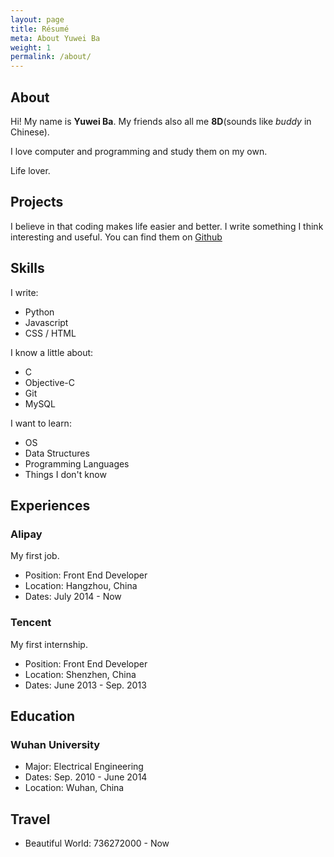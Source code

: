 ```yaml
---
layout: page
title: Résumé
meta: About Yuwei Ba
weight: 1
permalink: /about/
---
```


## About

Hi! My name is **Yuwei Ba**. My friends also all me **8D**(sounds like *buddy* in Chinese).

I love computer and programming and study them on my own.

Life lover.

## Projects

I believe in that coding makes life easier and better. I write something I think interesting and useful. You can find them on [Github](https://github.com/ibigbug)


## Skills
I write:

* Python
* Javascript
* CSS / HTML

I know a little about:

* C
* Objective-C
* Git
* MySQL

I want to learn:

* OS
* Data Structures
* Programming Languages
* Things I don't know

## Experiences

### Alipay

My first job.

* Position: Front End Developer
* Location: Hangzhou, China
* Dates: July 2014 - Now

### Tencent

My first internship.

* Position: Front End Developer
* Location: Shenzhen, China
* Dates: June 2013 - Sep. 2013

## Education

### Wuhan University

* Major: Electrical Engineering
* Dates: Sep. 2010 - June 2014
* Location: Wuhan, China

## Travel

* Beautiful World: 736272000 - Now
